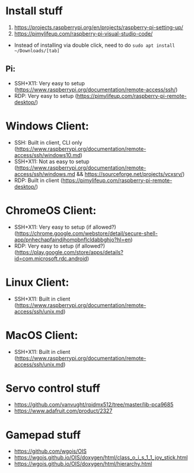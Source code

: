# Install stuff
1. https://projects.raspberrypi.org/en/projects/raspberry-pi-setting-up/
2. https://pimylifeup.com/raspberry-pi-visual-studio-code/
 - Instead of installing via double click, need to do `sudo apt install ~/Downloads/[tab]`


## Pi:
 - SSH+X11: Very easy to setup (https://www.raspberrypi.org/documentation/remote-access/ssh/)
 - RDP: Very easy to setup (https://pimylifeup.com/raspberry-pi-remote-desktop/)


# Windows Client:
 - SSH: Built in client, CLI only (https://www.raspberrypi.org/documentation/remote-access/ssh/windows10.md)
 - SSH+X11: Not as easy to setup (https://www.raspberrypi.org/documentation/remote-access/ssh/windows.md && https://sourceforge.net/projects/vcxsrv/)
 - RDP: Built in client (https://pimylifeup.com/raspberry-pi-remote-desktop/)

# ChromeOS Client:
 - SSH+X11: Very easy to setup (if allowed?) (https://chrome.google.com/webstore/detail/secure-shell-app/pnhechapfaindjhompbnflcldabbghjo?hl=en)
 - RDP: Very easy to setup (if allowed?) (https://play.google.com/store/apps/details?id=com.microsoft.rdc.android)

# Linux Client:
 - SSH+X11: Built in client (https://www.raspberrypi.org/documentation/remote-access/ssh/unix.md)

# MacOS Client:
 - SSH+X11: Built in client (https://www.raspberrypi.org/documentation/remote-access/ssh/unix.md) 


# Servo control stuff
- https://github.com/vanvught/rpidmx512/tree/master/lib-pca9685
- https://www.adafruit.com/product/2327


# Gamepad stuff
- https://github.com/wgois/OIS
- https://wgois.github.io/OIS/doxygen/html/class_o_i_s_1_1_joy_stick.html
- https://wgois.github.io/OIS/doxygen/html/hierarchy.html
